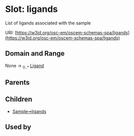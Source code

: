 
# Slot: ligands

List of ligands associated with the sample

URI: [https://w3id.org/osc-em/oscem-schemas-spa/ligands](https://w3id.org/osc-em/oscem-schemas-spa/ligands)


## Domain and Range

None &#8594;  <sub>0..\*</sub> [Ligand](Ligand.md)

## Parents


## Children

 *  [Sample➞ligands](Sample_ligands.md)

## Used by

